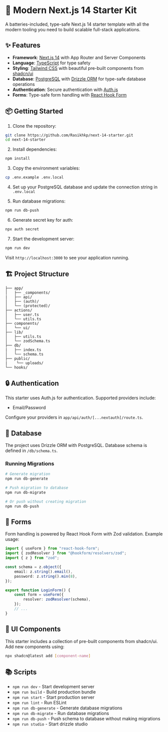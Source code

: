 # 🚀 Modern Next.js 14 Starter Kit

A batteries-included, type-safe Next.js 14 starter template with all the modern tooling you need to build scalable full-stack applications.

## ✨ Features

-   **Framework**: [Next.js 14](https://nextjs.org/) with App Router and Server Components
-   **Language**: [TypeScript](https://www.typescriptlang.org/) for type safety
-   **Styling**: [Tailwind CSS](https://tailwindcss.com/) with beautiful pre-built components from [shadcn/ui](https://ui.shadcn.com/)
-   **Database**: [PostgreSQL](https://www.postgresql.org/) with [Drizzle ORM](https://orm.drizzle.team/) for type-safe database operations
-   **Authentication**: Secure authentication with [Auth.js](https://authjs.dev/)
-   **Forms**: Type-safe form handling with [React Hook Form](https://react-hook-form.com/)

## 📦 Getting Started

1. Clone the repository:

```bash
git clone https://github.com/Rasikhkp/next-14-starter.git
cd next-14-starter
```

2. Install dependencies:

```bash
npm install
```

3. Copy the environment variables:

```bash
cp .env.example .env.local
```

4. Set up your PostgreSQL database and update the connection string in `.env.local`

5. Run database migrations:

```bash
npm run db-push
```

6. Generate secret key for auth:

```bash
npx auth secret
```

7. Start the development server:

```bash
npm run dev
```

Visit `http://localhost:3000` to see your application running.

## 🏗️ Project Structure

```
├── app/
│   ├── _components/
|   ├── api/
│   ├── (auth)/
│   └── (protected)/
├── actions/
│   ├── user.ts
│   └── utils.ts
├── components/
│   └── ui/
├── lib/
│   ├── utils.ts
│   └── zodSchema.ts
├── db/
|   ├── index.ts
│   └── schema.ts
├── public/
|    └── uploads/
└── hooks/
```

## 🔒 Authentication

This starter uses Auth.js for authentication. Supported providers include:

-   Email/Password

Configure your providers in `app/api/auth/[...nextauth]/route.ts`.

## 💾 Database

The project uses Drizzle ORM with PostgreSQL. Database schema is defined in `/db/schema.ts`.

### Running Migrations

```bash
# Generate migration
npm run db-generate

# Push migration to database
npm run db-migrate

# Or push without creating migration
npm run db-push
```

## 📝 Forms

Form handling is powered by React Hook Form with Zod validation. Example usage:

```typescript
import { useForm } from "react-hook-form";
import { zodResolver } from "@hookform/resolvers/zod";
import { z } from "zod";

const schema = z.object({
    email: z.string().email(),
    password: z.string().min(8),
});

export function LoginForm() {
    const form = useForm({
        resolver: zodResolver(schema),
    });
    // ...
}
```

## 🎨 UI Components

This starter includes a collection of pre-built components from shadcn/ui. Add new components using:

```bash
npx shadcn@latest add [component-name]
```

## 📚 Scripts

-   `npm run dev` - Start development server
-   `npm run build` - Build production bundle
-   `npm run start` - Start production server
-   `npm run lint` - Run ESLint
-   `npm run db-generate` - Generate database migrations
-   `npm run db-migrate` - Run database migrations
-   `npm run db-push` - Push schema to database without making migrations
-   `npm run studio` - Start drizzle studio
